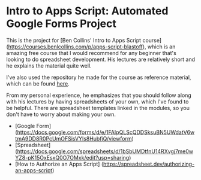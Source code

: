 # Intro to Apps Script: Automated Google Forms Project
This is the project for [Ben Collins' Intro to Apps Script  course] (https://courses.benlcollins.com/p/apps-script-blastoff), which is an amazing free course that I would recommend for any beginner that's looking to do spreadsheet development. His lectures are relatively short and he explains the material quite well. 

I've also used the repository he made for the course as reference material, which can be found [here](https://github.com/benlcollins/introductionToAppsScript).

From my personal experience, he emphasizes that you should follow along with his lectures by having spreadsheets of your own, which I've found to be helpful. There are spreadsheet templates linked in the modules, so you don't have to worry about making your own. 

* [Google Form] (https://docs.google.com/forms/d/e/1FAIpQLScQDDSksuBN5UWdatV6wtmA9DD8R0PcUmOFSisVYls8HubfjQ/viewform)
* [Spreadsheet] (https://docs.google.com/spreadsheets/d/1bSbUMDtfnU14RXvgj7me0wYZ8-pK15OxEsxQ0O7OMxk/edit?usp=sharing)
* [How to Authorize an Apps Script] (https://spreadsheet.dev/authorizing-an-apps-script)
